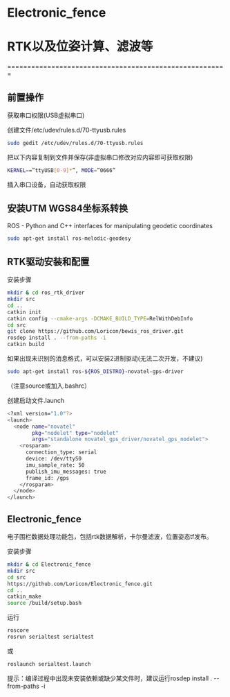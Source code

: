 # Electronic_fence


# RTK以及位姿计算、滤波等
=======================================================

## 前置操作

获取串口权限(USB虚拟串口)

创建文件/etc/udev/rules.d/70-ttyusb.rules
```bash
sudo gedit /etc/udev/rules.d/70-ttyusb.rules
```
把以下内容复制到文件并保存(非虚拟串口修改对应内容即可获取权限)
```bash
KERNEL==”ttyUSB[0-9]*”, MODE=”0666”
```
插入串口设备，自动获取权限


## 安装UTM WGS84坐标系转换

ROS - Python and C++ interfaces for manipulating geodetic coordinates

```bash
sudo apt-get install ros-melodic-geodesy
```



## RTK驱动安装和配置

安装步骤

```bash
mkdir & cd ros_rtk_driver
mkdir src
cd ..
catkin init
catkin config --cmake-args -DCMAKE_BUILD_TYPE=RelWithDebInfo
cd src
git clone https://github.com/Loricon/bewis_ros_driver.git
rosdep install . --from-paths -i
catkin build
```
如果出现未识别的消息格式，可以安装2进制驱动(无法二次开发，不建议)

```bash
sudo apt-get install ros-${ROS_DISTRO}-novatel-gps-driver
```

（注意source或加入.bashrc）

创建启动文件.launch

```bash
<?xml version="1.0"?>
<launch>
  <node name="novatel"
        pkg="nodelet" type="nodelet"
        args="standalone novatel_gps_driver/novatel_gps_nodelet">
    <rosparam>
      connection_type: serial
      device: /dev/ttyS0
      imu_sample_rate: 50
      publish_imu_messages: true
      frame_id: /gps
    </rosparam>
  </node>
</launch>


```





## Electronic_fence
电子围栏数据处理功能包，包括rtk数据解析，卡尔曼滤波，位置姿态tf发布。

安装步骤

```bash
mkdir & cd Electronic_fence
mkdir src
cd src
https://github.com/Loricon/Electronic_fence.git
cd ..
catkin_make
source /build/setup.bash
```
运行
```bash
roscore
rosrun serialtest serialtest
```
或
```bash
roslaunch serialtest.launch 
```

提示：编译过程中出现未安装依赖或缺少某文件时，建议运行rosdep install . --from-paths -i
